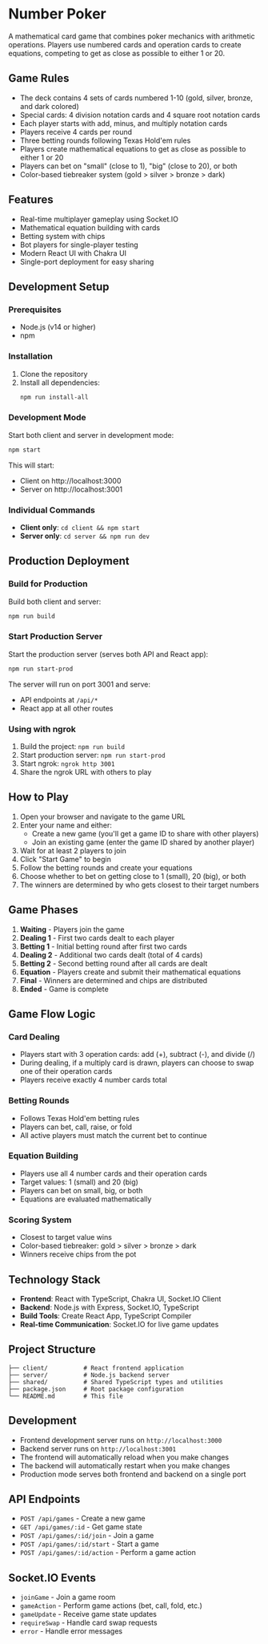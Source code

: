 # Number Poker

A mathematical card game that combines poker mechanics with arithmetic operations. Players use numbered cards and operation cards to create equations, competing to get as close as possible to either 1 or 20.

## Game Rules

- The deck contains 4 sets of cards numbered 1-10 (gold, silver, bronze, and dark colored)
- Special cards: 4 division notation cards and 4 square root notation cards
- Each player starts with add, minus, and multiply notation cards
- Players receive 4 cards per round
- Three betting rounds following Texas Hold'em rules
- Players create mathematical equations to get as close as possible to either 1 or 20
- Players can bet on "small" (close to 1), "big" (close to 20), or both
- Color-based tiebreaker system (gold > silver > bronze > dark)

## Features

- Real-time multiplayer gameplay using Socket.IO
- Mathematical equation building with cards
- Betting system with chips
- Bot players for single-player testing
- Modern React UI with Chakra UI
- Single-port deployment for easy sharing

## Development Setup

### Prerequisites

- Node.js (v14 or higher)
- npm

### Installation

1. Clone the repository
2. Install all dependencies:
   ```bash
   npm run install-all
   ```

### Development Mode

Start both client and server in development mode:
```bash
npm start
```

This will start:
- Client on http://localhost:3000
- Server on http://localhost:3001

### Individual Commands

- **Client only**: `cd client && npm start`
- **Server only**: `cd server && npm run dev`

## Production Deployment

### Build for Production

Build both client and server:
```bash
npm run build
```

### Start Production Server

Start the production server (serves both API and React app):
```bash
npm run start-prod
```

The server will run on port 3001 and serve:
- API endpoints at `/api/*`
- React app at all other routes

### Using with ngrok

1. Build the project: `npm run build`
2. Start production server: `npm run start-prod`
3. Start ngrok: `ngrok http 3001`
4. Share the ngrok URL with others to play

## How to Play

1. Open your browser and navigate to the game URL
2. Enter your name and either:
   - Create a new game (you'll get a game ID to share with other players)
   - Join an existing game (enter the game ID shared by another player)
3. Wait for at least 2 players to join
4. Click "Start Game" to begin
5. Follow the betting rounds and create your equations
6. Choose whether to bet on getting close to 1 (small), 20 (big), or both
7. The winners are determined by who gets closest to their target numbers

## Game Phases

1. **Waiting** - Players join the game
2. **Dealing 1** - First two cards dealt to each player
3. **Betting 1** - Initial betting round after first two cards
4. **Dealing 2** - Additional two cards dealt (total of 4 cards)
5. **Betting 2** - Second betting round after all cards are dealt
6. **Equation** - Players create and submit their mathematical equations
7. **Final** - Winners are determined and chips are distributed
8. **Ended** - Game is complete

## Game Flow Logic

### Card Dealing
- Players start with 3 operation cards: add (+), subtract (-), and divide (/)
- During dealing, if a multiply card is drawn, players can choose to swap one of their operation cards
- Players receive exactly 4 number cards total

### Betting Rounds
- Follows Texas Hold'em betting rules
- Players can bet, call, raise, or fold
- All active players must match the current bet to continue

### Equation Building
- Players use all 4 number cards and their operation cards
- Target values: 1 (small) and 20 (big)
- Players can bet on small, big, or both
- Equations are evaluated mathematically

### Scoring System
- Closest to target value wins
- Color-based tiebreaker: gold > silver > bronze > dark
- Winners receive chips from the pot

## Technology Stack

- **Frontend**: React with TypeScript, Chakra UI, Socket.IO Client
- **Backend**: Node.js with Express, Socket.IO, TypeScript
- **Build Tools**: Create React App, TypeScript Compiler
- **Real-time Communication**: Socket.IO for live game updates

## Project Structure

```
├── client/          # React frontend application
├── server/          # Node.js backend server
├── shared/          # Shared TypeScript types and utilities
├── package.json     # Root package configuration
└── README.md        # This file
```

## Development

- Frontend development server runs on `http://localhost:3000`
- Backend server runs on `http://localhost:3001`
- The frontend will automatically reload when you make changes
- The backend will automatically restart when you make changes
- Production mode serves both frontend and backend on a single port

## API Endpoints

- `POST /api/games` - Create a new game
- `GET /api/games/:id` - Get game state
- `POST /api/games/:id/join` - Join a game
- `POST /api/games/:id/start` - Start a game
- `POST /api/games/:id/action` - Perform a game action

## Socket.IO Events

- `joinGame` - Join a game room
- `gameAction` - Perform game actions (bet, call, fold, etc.)
- `gameUpdate` - Receive game state updates
- `requireSwap` - Handle card swap requests
- `error` - Handle error messages 
